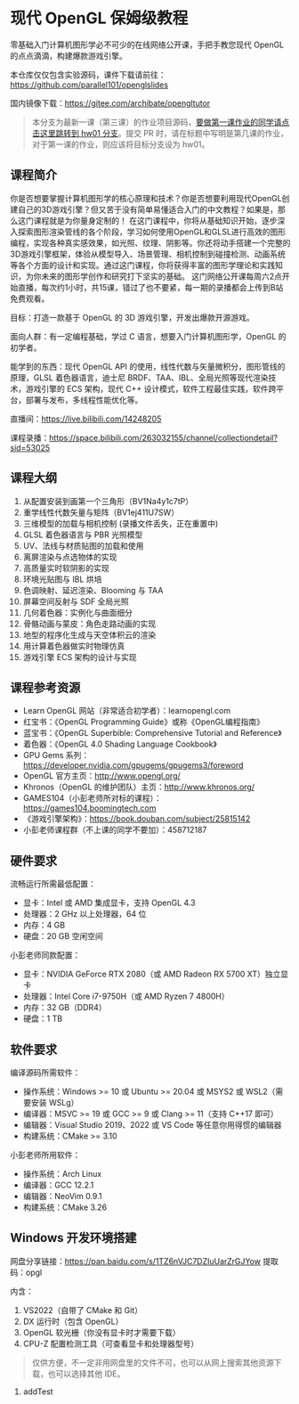 # 现代 OpenGL 保姆级教程

零基础入门计算机图形学必不可少的在线网络公开课，手把手教您现代 OpenGL 的点点滴滴，构建爆款游戏引擎。

本仓库仅仅包含实验源码，课件下载请前往：https://github.com/parallel101/openglslides

国内镜像下载：https://gitee.com/archibate/opengltutor

> 本分支为最新一课（第三课）的作业项目源码，[要做第一课作业的同学请点击这里跳转到 hw01 分支](https://github.com/parallel101/opengltutor/tree/hw01)。提交 PR 时，请在标题中写明是第几课的作业，对于第一课的作业，则应该将目标分支设为 hw01。

## 课程简介

你是否想要掌握计算机图形学的核心原理和技术？你是否想要利用现代OpenGL创建自己的3D游戏引擎？但又苦于没有简单易懂适合入门的中文教程？如果是，那么这门课程就是为你量身定制的！ 在这门课程中，你将从基础知识开始，逐步深入探索图形渲染管线的各个阶段，学习如何使用OpenGL和GLSL进行高效的图形编程，实现各种真实感效果，如光照、纹理、阴影等。你还将动手搭建一个完整的3D游戏引擎框架，体验从模型导入、场景管理、相机控制到碰撞检测、动画系统等各个方面的设计和实现。通过这门课程，你将获得丰富的图形学理论和实践知识，为你未来的图形学创作和研究打下坚实的基础。 这门网络公开课每周六2点开始直播，每次约1小时，共15课，错过了也不要紧，每一期的录播都会上传到B站免费观看。

目标：打造一款基于 OpenGL 的 3D 游戏引擎，开发出爆款开源游戏。

面向人群：有一定编程基础，学过 C 语言，想要入门计算机图形学，OpenGL 的初学者。

能学到的东西：现代 OpenGL API 的使用，线性代数与矢量微积分，图形管线的原理，GLSL 着色器语言，迪士尼 BRDF、TAA、IBL、全局光照等现代渲染技术，游戏引擎的 ECS 架构，现代 C++ 设计模式，软件工程最佳实践，软件跨平台，部署与发布，多线程性能优化等。

直播间：https://live.bilibili.com/14248205

课程录播：https://space.bilibili.com/263032155/channel/collectiondetail?sid=53025

## 课程大纲

1. 从配置安装到画第一个三角形（BV1Na4y1c7tP）
2. 重学线性代数矢量与矩阵（BV1ej411U7SW）
3. 三维模型的加载与相机控制 (录播文件丢失，正在重置中)
4. GLSL 着色器语言与 PBR 光照模型
5. UV、法线与材质贴图的加载和使用
6. 离屏渲染与点选物体的实现
7. 高质量实时软阴影的实现
8. 环境光贴图与 IBL 烘培
9. 色调映射、延迟渲染、Blooming 与 TAA
10. 屏幕空间反射与 SDF 全局光照
11. 几何着色器：实例化与曲面细分
12. 骨骼动画与蒙皮：角色走路动画的实现
13. 地型的程序化生成与天空体积云的渲染
14. 用计算着色器做实时物理仿真
15. 游戏引擎 ECS 架构的设计与实现

## 课程参考资源

- Learn OpenGL 网站（非常适合初学者）：learnopengl.com
- 红宝书：《OpenGL Programming Guide》或称《OpenGL编程指南》
- 蓝宝书：《OpenGL Superbible: Comprehensive Tutorial and Reference》
- 着色器：《OpenGL 4.0 Shading Language Cookbook》
- GPU Gems 系列：https://developer.nvidia.com/gpugems/gpugems3/foreword
- OpenGL 官方主页：http://www.opengl.org/
- Khronos（OpenGL 的维护团队）主页：http://www.khronos.org/
- GAMES104（小彭老师所对标的课程）：https://games104.boomingtech.com
- 《游戏引擎架构》：https://book.douban.com/subject/25815142
- 小彭老师课程群（不上课的同学不要加）：458712187

## 硬件要求

流畅运行所需最低配置：
- 显卡：Intel 或 AMD 集成显卡，支持 OpenGL 4.3
- 处理器：2 GHz 以上处理器，64 位
- 内存：4 GB
- 硬盘：20 GB 空闲空间

小彭老师同款配置：
- 显卡：NVIDIA GeForce RTX 2080（或 AMD Radeon RX 5700 XT）独立显卡
- 处理器：Intel Core i7-9750H（或 AMD Ryzen 7 4800H）
- 内存：32 GB（DDR4）
- 硬盘：1 TB

## 软件要求

编译源码所需软件：
- 操作系统：Windows >= 10 或 Ubuntu >= 20.04 或 MSYS2 或 WSL2（需要安装 WSLg）
- 编译器：MSVC >= 19 或 GCC >= 9 或 Clang >= 11（支持 C++17 即可）
- 编辑器：Visual Studio 2019、2022 或 VS Code 等任意你用得惯的编辑器
- 构建系统：CMake >= 3.10

小彭老师所用软件：
- 操作系统：Arch Linux
- 编译器：GCC 12.2.1
- 编辑器：NeoVim 0.9.1
- 构建系统：CMake 3.26

## Windows 开发环境搭建

网盘分享链接：https://pan.baidu.com/s/1TZ6nVJC7DZIuUarZrGJYow
提取码：opgl

内含：

1. VS2022（自带了 CMake 和 Git）
1. DX 运行时（包含 OpenGL）
1. OpenGL 软光栅（你没有显卡时才需要下载）
1. CPU-Z 配置检测工具（可查看显卡和处理器型号）

> 仅供方便，不一定非用网盘里的文件不可，也可以从网上搜索其他资源下载，也可以选择其他 IDE。
1. addTest
